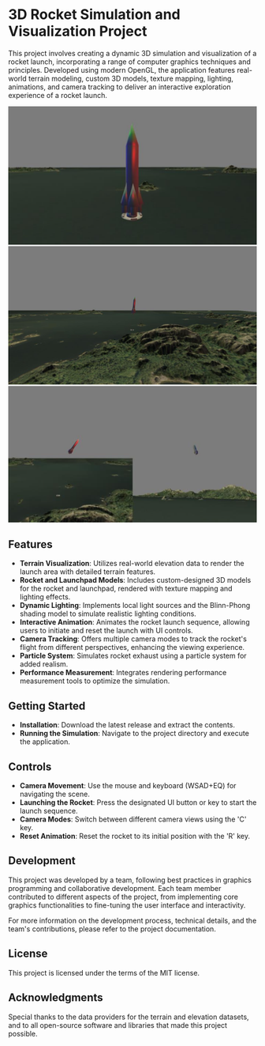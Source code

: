 # 3D Rocket Simulation and Visualization Project
This project involves creating a dynamic 3D simulation and visualization of a rocket launch, incorporating a range of computer graphics techniques and principles. Developed using modern OpenGL, the application features real-world terrain modeling, custom 3D models, texture mapping, lighting, animations, and camera tracking to deliver an interactive exploration experience of a rocket launch.

![Main Screen](assets/image1.png)
![Main Screen](assets/image2.png)
![Main Screen](assets/image3.png)
## Features
- **Terrain Visualization**: Utilizes real-world elevation data to render the launch area with detailed terrain features.
- **Rocket and Launchpad Models**: Includes custom-designed 3D models for the rocket and launchpad, rendered with texture mapping and lighting effects.
- **Dynamic Lighting**: Implements local light sources and the Blinn-Phong shading model to simulate realistic lighting conditions.
- **Interactive Animation**: Animates the rocket launch sequence, allowing users to initiate and reset the launch with UI controls.
- **Camera Tracking**: Offers multiple camera modes to track the rocket's flight from different perspectives, enhancing the viewing experience.
- **Particle System**: Simulates rocket exhaust using a particle system for added realism.
- **Performance Measurement**: Integrates rendering performance measurement tools to optimize the simulation.

## Getting Started
- **Installation**: Download the latest release and extract the contents.
- **Running the Simulation**: Navigate to the project directory and execute the application.

## Controls
- **Camera Movement**: Use the mouse and keyboard (WSAD+EQ) for navigating the scene.
- **Launching the Rocket**: Press the designated UI button or key to start the launch sequence.
- **Camera Modes**: Switch between different camera views using the 'C' key.
- **Reset Animation**: Reset the rocket to its initial position with the 'R' key.

## Development
This project was developed by a team, following best practices in graphics programming and collaborative development. Each team member contributed to different aspects of the project, from implementing core graphics functionalities to fine-tuning the user interface and interactivity.

For more information on the development process, technical details, and the team's contributions, please refer to the project documentation.

## License
This project is licensed under the terms of the MIT license.

## Acknowledgments
Special thanks to the data providers for the terrain and elevation datasets, and to all open-source software and libraries that made this project possible.

